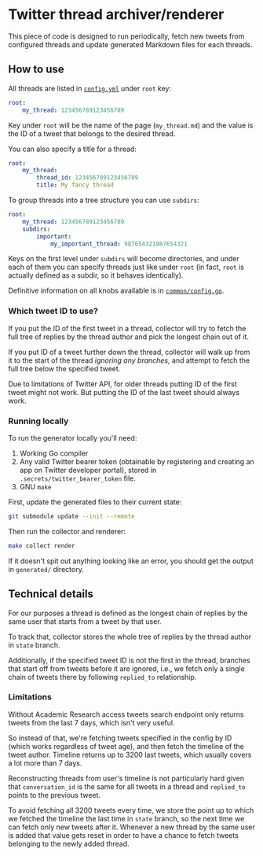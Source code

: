 # Twitter thread archiver/renderer

This piece of code is designed to run periodically, fetch new tweets from
configured threads and update generated Markdown files for each threads.

## How to use

All threads are listed in [`config.yml`](config.yml) under `root` key:

```yaml
root:
    my_thread: 123456789123456789
```

Key under `root` will be the name of the page (`my_thread.md`) and the value is
the ID of a tweet that belongs to the desired thread.

You can also specify a title for a thread:

```yaml
root:
    my_thread:
        thread_id: 123456789123456789
        title: My fancy thread
```

To group threads into a tree structure you can use `subdirs`:

```yaml
root:
    my_thread: 123456789123456789
    subdirs:
        important:
            my_important_thread: 987654321987654321
```

Keys on the first level under `subdirs` will become directories, and under each
of them you can specify threads just like under `root` (in fact, `root` is
actually defined as a subdir, so it behaves identically).

Definitive information on all knobs available is in
[`common/config.go`](common/config.go).

### Which tweet ID to use?

If you put the ID of the first tweet in a thread, collector will try to fetch
the full tree of replies by the thread author and pick the longest chain out of
it.

If you put ID of a tweet further down the thread, collector will walk up from it
to the start of the thread *ignoring any branches*, and attempt to fetch the
full tree below the specified tweet.

Due to limitations of Twitter API, for older threads putting ID of the first
tweet might not work. But putting the ID of the last tweet should always work.

### Running locally

To run the generator locally you'll need:

1. Working Go compiler
2. Any valid Twitter bearer token (obtainable by
registering and creating an app on Twitter developer portal), stored in
`.secrets/twitter_bearer_token` file.
3. GNU `make`

First, update the generated files to their current state:

```sh
git submodule update --init --remote
```

Then run the collector and renderer:

```sh
make collect render
```

If it doesn't spit out anything looking like an error, you should get the output
in `generated/` directory.

## Technical details

For our purposes a thread is defined as the longest chain of replies by the same
user that starts from a tweet by that user.

To track that, collector stores the whole tree of replies by the thread author
in `state` branch.

Additionally, if the specified tweet ID is not the first in the thread, branches
that start off from tweets before it are ignored, i.e., we fetch only a single
chain of tweets there by following `replied_to` relationship.

### Limitations

Without Academic Research access tweets search endpoint only returns tweets from
the last 7 days, which isn't very useful.

So instead of that, we're fetching tweets specified in the config by ID (which
works regardless of tweet age), and then fetch the timeline of the tweet author.
Timeline returns up to 3200 last tweets, which usually covers a lot more than
7 days.

Reconstructing threads from user's timeline is not particularly hard given that
`conversation_id` is the same for all tweets in a thread and `replied_to` points
to the previous tweet.

To avoid fetching all 3200 tweets every time, we store the point up to which we
fetched the timeline the last time in `state` branch, so the next time we can
fetch only new tweets after it. Whenever a new thread by the same user is added
that value gets reset in order to have a chance to fetch tweets belonging to the
newly added thread.

